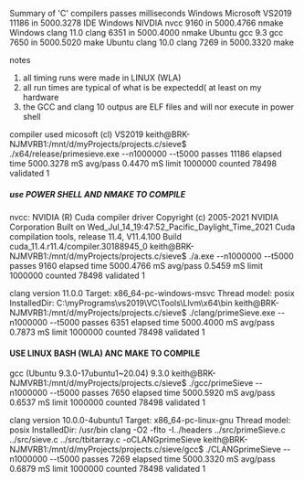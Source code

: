 Summary of 'C' compilers                passes    milliseconds
Windows Microsoft 	VS2019		11186  in 5000.3278     IDE
Windows NIVDIA    	nvcc             9160  in 5000.4766     nmake
Windows clang 11.0      clang	         6351  in 5000.4000     nmake
Ubuntu  gcc 9.3		gcc		 7650  in 5000.5020     make
Ubuntu  clang 10.0	clang		 7269  in 5000.3320     make

notes
1) all timing runs were made in LINUX (WLA)
2) all run times are typical of what is be expectedd( at least on my hardware
3) the GCC and clang 10 outpus are ELF files  and will nor execute in power shell

compiler used micosoft (cl) VS2019
keith@BRK-NJMVRB1:/mnt/d/myProjects/projects.c/sieve$ ./x64/release/primesieve.exe
--n1000000
--t5000
passes  11186 elapsed time  5000.3278 mS  avg/pass   0.4470 mS limit 1000000 counted 78498 validated 1


##### use POWER SHELL AND NMAKE TO COMPILE #####
nvcc: NVIDIA (R) Cuda compiler driver
Copyright (c) 2005-2021 NVIDIA Corporation
Built on Wed_Jul_14_19:47:52_Pacific_Daylight_Time_2021
Cuda compilation tools, release 11.4, V11.4.100
Build cuda_11.4.r11.4/compiler.30188945_0
keith@BRK-NJMVRB1:/mnt/d/myProjects/projects.c/sieve$ ./a.exe
--n1000000
--t5000
passes   9160 elapsed time  5000.4766 mS  avg/pass   0.5459 mS limit 1000000 counted 78498 validated 1

clang version 11.0.0
Target: x86_64-pc-windows-msvc
Thread model: posix
InstalledDir: C:\myPrograms\vs2019\VC\Tools\Llvm\x64\bin
keith@BRK-NJMVRB1:/mnt/d/myProjects/projects.c/sieve$ ./clang/primeSieve.exe
--n1000000
--t5000
passes   6351 elapsed time  5000.4000 mS  avg/pass   0.7873 mS limit 1000000 counted 78498 validated 1


#### USE LINUX BASH (WLA) ANC MAKE TO COMPILE #####
gcc (Ubuntu 9.3.0-17ubuntu1~20.04) 9.3.0
keith@BRK-NJMVRB1:/mnt/d/myProjects/projects.c/sieve$ ./gcc/primeSieve
--n1000000
--t5000
passes   7650 elapsed time  5000.5920 mS  avg/pass   0.6537 mS limit 1000000 counted 78498 validated 1

clang version 10.0.0-4ubuntu1
Target: x86_64-pc-linux-gnu
Thread model: posix
InstalledDir: /usr/bin
clang -O2   -flto -I../headers ../src/primeSieve.c  ../src/sieve.c  ../src/tbitarray.c -oCLANGprimeSieve
keith@BRK-NJMVRB1:/mnt/d/myProjects/projects.c/sieve/gcc$ ./CLANGprimeSieve
--n1000000
--t5000
passes   7269 elapsed time  5000.3320 mS  avg/pass   0.6879 mS limit 1000000 counted 78498 validated 1
